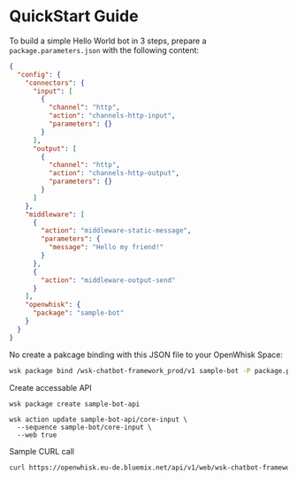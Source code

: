 # QuickStart Guide

To build a simple Hello World bot in 3 steps, prepare a `package.parameters.json` with the following content:

```json
{
  "config": {
    "connectors": {
      "input": [
        {
          "channel": "http",
          "action": "channels-http-input",
          "parameters": {}
        }
      ],
      "output": [
        {
          "channel": "http",
          "action": "channels-http-output",
          "parameters": {}
        }
      ]
    },
    "middleware": [
      {
        "action": "middleware-static-message",
        "parameters": {
          "message": "Hello my friend!"
        }
      },
      {
        "action": "middleware-output-send"
      }
    ],
    "openwhisk": {
      "package": "sample-bot"
    }
  }
}
```

No create a pakcage binding with this JSON file to your OpenWhisk Space:

```bash
wsk package bind /wsk-chatbot-framework_prod/v1 sample-bot -P package.parameters.json
```

Create accessable API

```
wsk package create sample-bot-api

wsk action update sample-bot-api/core-input \
  --sequence sample-bot/core-input \
  --web true
```

Sample CURL call

```bash
curl https://openwhisk.eu-de.bluemix.net/api/v1/web/wsk-chatbot-framework_sample/sample-bot-api/core-input?message=Hello%20World
```